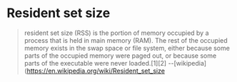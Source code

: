 # Resident set size

> resident set size (RSS) is the portion of memory occupied by a process that is held in main memory (RAM). The rest of the occupied memory exists in the swap space or file system, either because some parts of the occupied memory were paged out, or because some parts of the executable were never loaded.[1][2]
>			--[wikipedia](https://en.wikipedia.org/wiki/Resident_set_size
